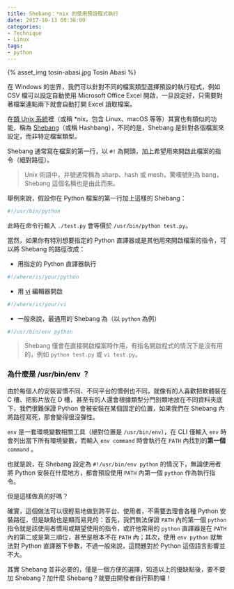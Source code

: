 ```yaml
---
title: Shebang：*nix 的使用預設程式執行
date: 2017-10-13 00:36:09
categories:
- Technique
- Linux
tags:
- python
---
```


{% asset_img tosin-abasi.jpg Tosin Abasi %}

在 Windows 的世界，我們可以針對不同的檔案類型選擇預設的執行程式，例如 CSV 檔可以設定自動使用 Microsoft Office Excel 開啟，一旦設定好，只需要對著檔案連點兩下就會自動打開 Excel 讀取檔案。

在[類 Unix 系統](https://zh.wikipedia.org/wiki/%E7%B1%BBUnix%E7%B3%BB%E7%BB%9F)裡（或稱 *nix，包含 Linux、macOS 等等）其實也有類似的功能，稱為 [Shebang](https://zh.wikipedia.org/wiki/Shebang)（或稱 Hashbang），不同的是，Shebang 是針對各個檔案來設定，而非特定檔案類型。

<!-- more -->

Shebang 通常寫在檔案的第一行，以 `#!` 為開頭，加上希望用來開啟此檔案的指令（絕對路徑）。

> Unix 術語中，井號通常稱為 sharp、hash 或 mesh，驚嘆號則為 bang，Shebang 這個名稱也是由此而來。

舉例來說，假設你在 Python 檔案的第一行加上這樣的 Shebang：

```python
#!/usr/bin/python
```

此時在命令行輸入 `./test.py` 會等價於 `/usr/bin/python test.py`。

當然，如果你有特別想要指定的 Python 直譯器或是其他用來開啟檔案的指令，可以將 Shebang 的路徑改成：

- 用指定的 Python 直譯器執行

```python
#!/where/is/your/python
```

- 用 [vi](https://zh.wikipedia.org/zh-tw/Vi) 編輯器開啟

```python
#!/where/is/your/vi
```

- 一般來說，最通用的 Shebang 為（以 `python` 為例）

```python
#!/usr/bin/env python
```

> Shebang 僅會在直接開啟檔案時作用，有指名開啟程式的情況下是沒有用的，例如 `python test.py` 或 `vi test.py`。

### 為什麼是 /usr/bin/env ？

由於每個人的安裝習慣不同、不同平台的慣例也不同，就像有的人喜歡把軟體裝在 C 槽、把影片放在 D 槽，甚至有的人還會根據類型分門別類地放在不同資料夾底下，我們很難保證 Python 會被安裝在某個固定的位置，如果我們在 Shebang 內將路徑寫死，那會變得很沒彈性。

`env` 是一套環境變數相關工具（絕對位置是 `/usr/bin/env`），在 CLI 僅輸入 `env` 時會列出當下所有環境變數，而輸入 `env command` 時會執行在 `PATH` 內找到的**第一個** `command` 。

也就是說，在 Shebang 設定為 `#!/usr/bin/env python` 的情況下，無論使用者將 Python 安裝在什麼地方，都會預設使用 `PATH` 內第一個 `python` 作為執行指令。

但是這樣做真的好嗎？

確實，這個做法可以很輕易地做到跨平台、使用者，不需要去理會各種 Python 安裝路徑，但是缺點也是顯而易見的：首先，我們無法保證 `PATH` 內的第一個 `python` 指令就是該使用者慣用或期望使用的指令，或許他常用的 `python` 直譯器是在 `PATH` 內的第二或是第三順位，甚至是根本不在 `PATH` 內；其次，使用 `env python` 就無法對 Python 直譯器下參數，不過一般來說，這問題對於 Python 這個語言影響並不大。

其實 Shebang 並非必要的，僅是一個方便的選擇，知道以上的優缺點後，要不要加 Shebang？加什麼 Shebang？就要由開發者自行斟酌囉！
